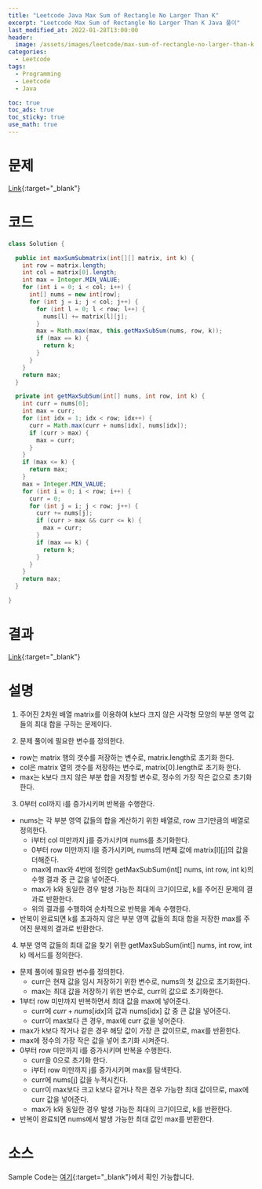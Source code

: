 ```yaml
---
title: "Leetcode Java Max Sum of Rectangle No Larger Than K"
excerpt: "Leetcode Max Sum of Rectangle No Larger Than K Java 풀이"
last_modified_at: 2022-01-28T13:00:00
header:
  image: /assets/images/leetcode/max-sum-of-rectangle-no-larger-than-k.png
categories:
  - Leetcode
tags:
  - Programming
  - Leetcode
  - Java

toc: true
toc_ads: true
toc_sticky: true
use_math: true
---
```

# 문제
[Link](https://leetcode.com/problems/max-sum-of-rectangle-no-larger-than-k/){:target="_blank"}

# 코드
```java
class Solution {

  public int maxSumSubmatrix(int[][] matrix, int k) {
    int row = matrix.length;
    int col = matrix[0].length;
    int max = Integer.MIN_VALUE;
    for (int i = 0; i < col; i++) {
      int[] nums = new int[row];
      for (int j = i; j < col; j++) {
        for (int l = 0; l < row; l++) {
          nums[l] += matrix[l][j];
        }
        max = Math.max(max, this.getMaxSubSum(nums, row, k));
        if (max == k) {
          return k;
        }
      }
    }
    return max;
  }

  private int getMaxSubSum(int[] nums, int row, int k) {
    int curr = nums[0];
    int max = curr;
    for (int idx = 1; idx < row; idx++) {
      curr = Math.max(curr + nums[idx], nums[idx]);
      if (curr > max) {
        max = curr;
      }
    }
    if (max <= k) {
      return max;
    }
    max = Integer.MIN_VALUE;
    for (int i = 0; i < row; i++) {
      curr = 0;
      for (int j = i; j < row; j++) {
        curr += nums[j];
        if (curr > max && curr <= k) {
          max = curr;
        }
        if (max == k) {
          return k;
        }
      }
    }
    return max;
  }

}
```

# 결과
[Link](https://leetcode.com/submissions/detail/629353823/){:target="_blank"}

# 설명
1. 주어진 2차원 배열 matrix를 이용하여 k보다 크지 않은 사각형 모양의 부분 영역 값들의 최대 합을 구하는 문제이다.

2. 문제 풀이에 필요한 변수를 정의한다.
- row는 matrix 행의 갯수를 저장하는 변수로, matrix.length로 초기화 한다.
- col은 matrix 열의 갯수를 저장하는 변수로, matrix[0].length로 초기화 한다.
- max는 k보다 크지 않은 부분 합을 저장할 변수로, 정수의 가장 작은 값으로 초기화 한다.

3. 0부터 col까지 i를 증가시키며 반복을 수행한다.
- nums는 각 부분 영역 값들의 합을 계산하기 위한 배열로, row 크기만큼의 배열로 정의한다.
  - i부터 col 미만까지 j를 증가시키며 nums를 초기화한다.
  - 0부터 row 미만까지 l을 증가시키며, nums의 l번째 값에 matrix[l][j]의 값을 더해준다.
  - max에 max와 4번에 정의한 getMaxSubSum(int[] nums, int row, int k)의 수행 결과 중 큰 값을 넣어준다.
  - max가 k와 동일한 경우 발생 가능한 최대의 크기이므로, k를 주어진 문제의 결과로 반환한다.
  - 위의 결과를 수행하여 순차적으로 반복을 계속 수행한다.
- 반복이 완료되면 k를 초과하지 않은 부분 영역 값들의 최대 합을 저장한 max를 주어진 문제의 결과로 반환한다.

4. 부분 영역 값들의 최대 값을 찾기 위한 getMaxSubSum(int[] nums, int row, int k) 메서드를 정의한다.
- 문제 풀이에 필요한 변수를 정의한다.
  - curr은 현재 값을 임시 저장하기 위한 변수로, nums의 첫 값으로 초기화한다.
  - max는 최대 값을 저장하기 위한 변수로, curr의 값으로 초기화한다.
- 1부터 row 미만까지 반복하면서 최대 값을 max에 넣어준다.
  - curr에 $curr + nums[idx]$의 값과 nums[idx] 값 중 큰 값을 넣어준다.
  - curr이 max보다 큰 경우, max에 curr 값을 넣어준다.
- max가 k보다 작거나 같은 경우 해당 값이 가장 큰 값이므로, max를 반환한다.
- max에 정수의 가장 작은 값을 넣어 초기화 시켜준다.
- 0부터 row 미만까지 i를 증가시키며 반복을 수행한다.
  - curr을 0으로 초기화 한다.
  - i부터 row 미만까지 j를 증가시키며 max를 탐색한다.
  - curr에 nums[j] 값을 누적시킨다.
  - curr이 max보다 크고 k보다 같거나 작은 경우 가능한 최대 값이므로, max에 curr 값을 넣어준다.
  - max가 k와 동일한 경우 발생 가능한 최대의 크기이므로, k를 반환한다.
- 반복이 완료되면 nums에서 발생 가능한 최대 값인 max를 반환한다.

# 소스
Sample Code는 [여기](https://github.com/GracefulSoul/leetcode/blob/master/src/main/java/gracefulsoul/problems/MaxSumOfRectangleNoLargerThanK.java){:target="_blank"}에서 확인 가능합니다.